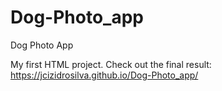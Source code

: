 # Dog-Photo_app
 Dog Photo App
 
 My first HTML project. Check out the final result: https://jcizidrosilva.github.io/Dog-Photo_app/
